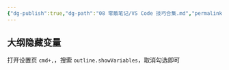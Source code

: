 ```yaml
---
{"dg-publish":true,"dg-path":"08 零散笔记/VS Code 技巧合集.md","permalink":"/08 零散笔记/VS Code 技巧合集/","created":"2024-10-17","updated":"2024-12-08"}
---
```



## 大纲隐藏变量

打开设置页 `cmd+,`，搜索 `outline.showVariables`，取消勾选即可